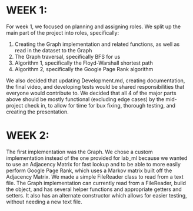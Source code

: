 # WEEK 1:

For week 1, we focused on planning and assigning roles. We split up the main part of the project into roles, specifically:

1. Creating the Graph implementation and related functions, as well as read in the dataset to the Graph
2. The Graph traversal, specifically BFS for us
3. Algorithm 1, specifically the Floyd-Warshall shortest path
4. Algorithm 2, specifically the Google Page Rank algorithm

We also decided that updating Development.md, creating documentation, the final video, and developing tests would be shared responsibilities that everyone would contribute to. We decided that all 4 of the major parts above should be mostly functional (excluding edge cases) by the mid-project check in, to allow for time for bux fixing, thorough testing, and creating the presentation.


# WEEK 2:

The first implementation was the Graph. We chose a custom implementation instead of the one provided for lab_ml because we wanted to use an Adjacency Matrix for fast lookup and to be able to more easily perform Google Page Rank, which uses a Markov matrix built off the Adjacency Matrix. We made a simple FileReader class to read from a text file. The Graph implementation can currently read from a FileReader, build the object, and has several helper functions and appropriate getters and setters. It also has an alternate constructor which allows for easier testing, without needing a new text file. 
